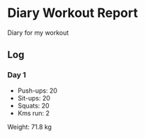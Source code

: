 # Diary Workout Report

Diary for my workout

## Log

### Day 1
- Push-ups:   20
- Sit-ups:    20 
- Squats:     20 
- Kms run:    2

Weight: 71.8 kg
